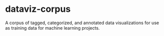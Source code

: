 # dataviz-corpus
A corpus of tagged, categorized, and annotated data visualizations for use as training data for machine learning projects.
